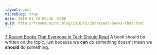```yaml
---
layout: post
microblog: true
date: 2018-01-29 09:46 -0500
guid: http://frankm.micro.blog/2018/01/29/recent-books-that.html
---
```

[7 Recent Books That Everyone in Tech Should Read](https://builttoadapt.io/7-recent-books-that-everyone-in-tech-should-read-626acf0d759e) A book should be written on the topic, just because we **can** do something doesn't mean we **should** do something. 
